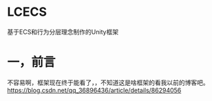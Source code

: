 # LCECS
基于ECS和行为分层理念制作的Unity框架
# 一，前言
不容易啊，框架现在终于能看了，，不知道这是啥框架的看我以前的博客吧。
https://blog.csdn.net/qq_36896436/article/details/86294056

